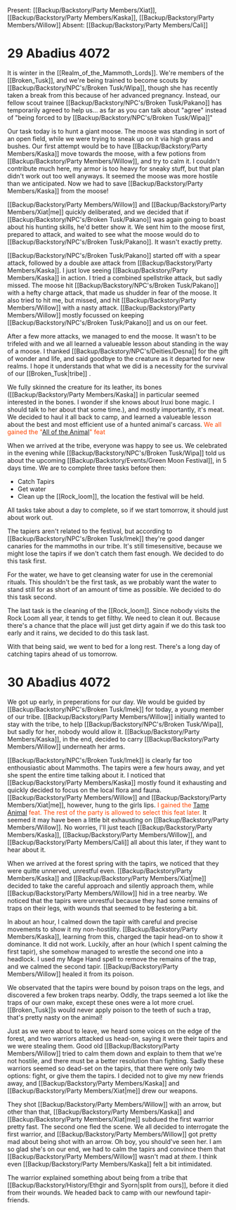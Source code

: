 Present: [[Backup/Backstory/Party Members/Xiat]], [[Backup/Backstory/Party Members/Kaska]], [[Backup/Backstory/Party Members/Willow]]
Absent: [[Backup/Backstory/Party Members/Cali]]
# 29 Abadius 4072
It is winter in the [[Realm_of_the_Mammoth_Lords]]. We're members of the [[Broken_Tusk]], and we're being trained to become scouts by [[Backup/Backstory/NPC's/Broken Tusk/Wipa]], though she has recently taken a break from this because of her advanced pregnancy. Instead, our fellow scout trainee [[Backup/Backstory/NPC's/Broken Tusk/Pakano]] has temporarily agreed to help us... as far as you can talk about "agree" instead of "being forced to by [[Backup/Backstory/NPC's/Broken Tusk/Wipa]]"

Our task today is to hunt a giant moose. The moose was standing in sort of an open field, while we were trying to sneak up on it via high grass and bushes. Our first attempt would be to have [[Backup/Backstory/Party Members/Kaska]] move towards the moose, with a few potions from [[Backup/Backstory/Party Members/Willow]], and try to calm it. I couldn't contribute much here, my armor is too heavy for sneaky stuff, but that plan didn't work out too well anyways. It seemed the moose was more hostile than we anticipated. Now we had to save [[Backup/Backstory/Party Members/Kaska]] from the moose!

[[Backup/Backstory/Party Members/Willow]] and [[Backup/Backstory/Party Members/Xiat|me]] quickly deliberated, and we decided that if [[Backup/Backstory/NPC's/Broken Tusk/Pakano]] was again going to boast about his hunting skills, he'd better show it. We sent him to the moose first, prepared to attack, and waited to see what the moose would do to [[Backup/Backstory/NPC's/Broken Tusk/Pakano]]. It wasn't exactly pretty.

[[Backup/Backstory/NPC's/Broken Tusk/Pakano]] started off with a spear attack, followed by a double axe attack from [[Backup/Backstory/Party Members/Kaska]]. I just love seeing [[Backup/Backstory/Party Members/Kaska]] in action. I tried a combined spellstrike attack, but sadly missed. The moose hit [[Backup/Backstory/NPC's/Broken Tusk/Pakano]] with a hefty charge attack, that made us shudder in fear of the moose. It also tried to hit me, but missed, and hit [[Backup/Backstory/Party Members/Willow]] with a nasty attack. [[Backup/Backstory/Party Members/Willow]] mostly focussed on keeping [[Backup/Backstory/NPC's/Broken Tusk/Pakano]] and us on our feet.

After a few more attacks, we managed to end the moose. It wasn't to be trifeled with and we all learned a valueable lesson about standing in the way of a moose. I thanked [[Backup/Backstory/NPC's/Deities/Desna]] for the gift of wonder and life, and said goodbye to the creature as it departed for new realms. I hope it understands that what we did is a necessity for the survival of our [[Broken_Tusk|tribe]] .

We fully skinned the creature for its leather, its bones ([[Backup/Backstory/Party Members/Kaska]] in particular seemed interested in the bones. I wonder if she knows about Iruxi bone magic. I should talk to her about that some time.), and mostly importantly, it's meat. We decided to haul it all back to camp, and learned a valueable lesson about the best and most efficient use of a hunted animal's carcass. <font style="color:orangered">We all gained the "[All of the Animal](https://2e.aonprd.com/Feats.aspx?ID=3422)" feat</font>

When we arrived at the tribe, everyone was happy to see us. We celebrated in the evening while [[Backup/Backstory/NPC's/Broken Tusk/Wipa]] told us about the upcoming [[Backup/Backstory/Events/Green Moon Festival]], in 5 days time. We are to complete three tasks before then:
- Catch Tapirs
- Get water
- Clean up the [[Rock_loom]], the location the festival will be held.

All tasks take about a day to complete, so if we start tomorrow, it should just about work out. 

The tapiers aren't related to the festival, but according to [[Backup/Backstory/NPC's/Broken Tusk/Imek]] they're good danger canaries for the mammoths in our tribe. It's still timesensitive, because we might lose the tapirs if we don't catch them fast enough. We decided to do this task first. 

For the water, we have to get cleansing water for use in the ceremonial rituals. This shouldn't be the first task, as we probably want the water to stand still for as short of an amount of time as possible. We decided to do this task second.

The last task is the cleaning of the [[Rock_loom]]. Since nobody visits the Rock Loom all year, it tends to get filthy. We need to clean it out. Because there's a chance that the place will just get dirty again if we do this task too early and it rains, we decided to do this task last. 

With that being said, we went to bed for a long rest. There's a long day of catching tapirs ahead of us tomorrow.

# 30 Abadius 4072

We got up early, in preperations for our day. We would be guided by [[Backup/Backstory/NPC's/Broken Tusk/Imek]] for today, a young member of our tribe. [[Backup/Backstory/Party Members/Willow]] initially wanted to stay with the tribe, to help [[Backup/Backstory/NPC's/Broken Tusk/Wipa]], but sadly for her, nobody would allow it. [[Backup/Backstory/Party Members/Kaska]], in the end, decided to carry [[Backup/Backstory/Party Members/Willow]] underneath her arms.

 [[Backup/Backstory/NPC's/Broken Tusk/Imek]] is clearly far too enthousiastic about Mammoths. The tapirs were a few hours away, and yet she spent the entire time talking about it. I noticed that [[Backup/Backstory/Party Members/Kaska]] mostly found it exhausting and quickly decided to focus on the local flora and fauna. [[Backup/Backstory/Party Members/Willow]] and [[Backup/Backstory/Party Members/Xiat|me]], however, hung to the girls lips. <font style="color:orangered">I gained the [Tame Animal](https://2e.aonprd.com/Feats.aspx?ID=3424) feat. The rest of the party is allowed to select this feat later.</font> It seemed it may have been a little bit exhausting on [[Backup/Backstory/Party Members/Willow]]. No worries, I'll just teach [[Backup/Backstory/Party Members/Kaska]], [[Backup/Backstory/Party Members/Willow]], and [[Backup/Backstory/Party Members/Cali]] all about this later, if they want to hear about it.

When we arrived at the forest spring with the tapirs, we noticed that they were quitte unnerved, unrestful even. [[Backup/Backstory/Party Members/Kaska]] and [[Backup/Backstory/Party Members/Xiat|me]] decided to take the careful approach and silently approach them, while [[Backup/Backstory/Party Members/Willow]] hid in a tree nearby. We noticed that the tapirs were unrestful because they had some remains of traps on their legs, with wounds that seemed to be festering a bit. 

In about an hour, I calmed down the tapir with careful and precise movements to show it my non-hostility. [[Backup/Backstory/Party Members/Kaska]], learning from this, charged the tapir head-on to show it dominance. It did not work. Luckily, after an hour (which I spent calming the first tapir), she somehow managed to wrestle the second one into a headlock. I used my Mage Hand spell to remove the remains of the trap, and we calmed the second tapir. [[Backup/Backstory/Party Members/Willow]] healed it from its poison. 

We observated that the tapirs were bound by poison traps on the legs, and discovered a few broken traps nearby. Oddly, the traps seemed a lot like the traps of our own make, except these ones were a lot more cruel. [[Broken_Tusk]]s would never apply poison to the teeth of such a trap, that's pretty nasty on the animal!

Just as we were about to leave, we heard some voices on the edge of the forest, and two warriors attacked us head-on, saying it were their tapirs and we were stealing them. Good old [[Backup/Backstory/Party Members/Willow]] tried to calm them down and explain to them that we're not hostile, and there must be a better resolution than fighting. Sadly these warriors seemed so dead-set on the tapirs, that there were only two options: fight, or give them the tapirs. I decided not to give my new friends away, and [[Backup/Backstory/Party Members/Kaska]] and [[Backup/Backstory/Party Members/Xiat|me]] drew our weapons. 

They shot [[Backup/Backstory/Party Members/Willow]] with an arrow, but other than that, [[Backup/Backstory/Party Members/Kaska]] and [[Backup/Backstory/Party Members/Xiat|me]] subdued the first warrior pretty fast. The second one fled the scene. We all decided to interrogate the first warrior, and [[Backup/Backstory/Party Members/Willow]] got pretty mad about being shot with an arrow. Oh boy, you should've seen her. I am so glad she's on our end, we had to calm the tapirs and convince them that [[Backup/Backstory/Party Members/Willow]] wasn't mad at _them_. I think even [[Backup/Backstory/Party Members/Kaska]] felt a bit intimidated. 

The warrior explained something about being from a tribe that [[Backup/Backstory/History/Ethgir and Syorn|split from ours]], before it died from their wounds. We headed back to camp with our newfound tapir-friends.